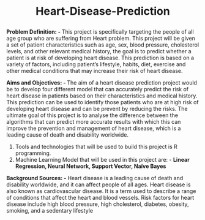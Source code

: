 # <p align="center">Heart-Disease-Prediction</p>

<b>Problem Definition: - </b>This project is specifically targeting the people of all age group who are suffering from Heart problem. This project will be given a set of patient characteristics such as age, sex, blood pressure, cholesterol levels, and other relevant medical history, the goal is to predict whether a patient is at risk of developing heart disease. This prediction is based on a variety of factors, including patient’s lifestyle, habits, diet, exercise and other medical conditions that may increase their risk of heart disease.

<b>Aims and Objectives: - </b>The aim of a heart disease prediction project would be to develop four different model  that can accurately predict the risk of heart disease in patients based on their characteristics and medical history. This prediction can be used to identify those patients who are at high risk of developing heart disease and can be prevent by reducing the risks.
The ultimate goal of this project is to analyse the difference between the algorithms that can predict more accurate results with which this can improve the prevention and management of heart disease, which is a leading cause of death and disability worldwide.
1.	Tools and technologies that will be used to build this project is R programming.
2.	Machine Learning Model that will be used in this project are: -	<b>Linear Regression, Neural Network, Support Vector, Naïve Bayes</b>

<b>Background Sources: - </b>Heart disease is a leading cause of death and disability worldwide, and it can affect people of all ages. Heart disease is also known as cardiovascular disease. It is a term used to describe a range of conditions that affect the heart and blood vessels. Risk factors for heart disease include high blood pressure, high cholesterol, diabetes, obesity, smoking, and a sedentary lifestyle
